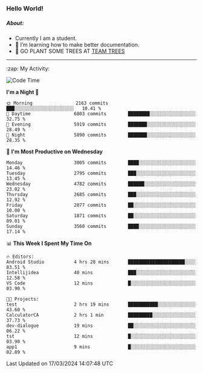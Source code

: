 ### Hello World!

##### About:
- Currently I am a student.
- 🌱 I’m learning how to make better documentation.
- 🌱 GO PLANT SOME TREES AT [TEAM TREES](https://teamtrees.org/)

---
  <summary>:zap: My Activity:</summary>
  
<!--START_SECTION:waka-->
![Code Time](http://img.shields.io/badge/Code%20Time-1%2C302%20hrs%2057%20mins-blue)

**I'm a Night 🦉** 

```text
🌞 Morning                2163 commits        ███░░░░░░░░░░░░░░░░░░░░░░   10.41 % 
🌆 Daytime                6803 commits        ████████░░░░░░░░░░░░░░░░░   32.75 % 
🌃 Evening                5919 commits        ███████░░░░░░░░░░░░░░░░░░   28.49 % 
🌙 Night                  5890 commits        ███████░░░░░░░░░░░░░░░░░░   28.35 % 
```
📅 **I'm Most Productive on Wednesday** 

```text
Monday                   3005 commits        ████░░░░░░░░░░░░░░░░░░░░░   14.46 % 
Tuesday                  2795 commits        ███░░░░░░░░░░░░░░░░░░░░░░   13.45 % 
Wednesday                4782 commits        ██████░░░░░░░░░░░░░░░░░░░   23.02 % 
Thursday                 2685 commits        ███░░░░░░░░░░░░░░░░░░░░░░   12.92 % 
Friday                   2077 commits        ██░░░░░░░░░░░░░░░░░░░░░░░   10.00 % 
Saturday                 1871 commits        ██░░░░░░░░░░░░░░░░░░░░░░░   09.01 % 
Sunday                   3560 commits        ████░░░░░░░░░░░░░░░░░░░░░   17.14 % 
```


📊 **This Week I Spent My Time On** 

```text
🔥 Editors: 
Android Studio           4 hrs 28 mins       █████████████████████░░░░   83.51 % 
Intellijidea             40 mins             ███░░░░░░░░░░░░░░░░░░░░░░   12.58 % 
VS Code                  12 mins             █░░░░░░░░░░░░░░░░░░░░░░░░   03.90 % 

🐱‍💻 Projects: 
test                     2 hrs 19 mins       ███████████░░░░░░░░░░░░░░   43.60 % 
CalculatorCA             2 hrs 1 min         █████████░░░░░░░░░░░░░░░░   37.73 % 
dev-dialogue             19 mins             ██░░░░░░░░░░░░░░░░░░░░░░░   06.22 % 
tst                      12 mins             █░░░░░░░░░░░░░░░░░░░░░░░░   03.90 % 
app1                     9 mins              █░░░░░░░░░░░░░░░░░░░░░░░░   02.89 % 
```


 Last Updated on 17/03/2024 14:07:48 UTC
<!--END_SECTION:waka-->
